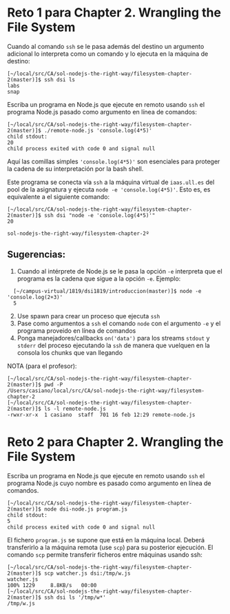 # Reto 1 para Chapter 2. Wrangling the File System

Cuando al comando  `ssh` se le pasa además del destino un argumento adicional lo interpreta como un comando y lo ejecuta en la máquina de destino:

```
[~/local/src/CA/sol-nodejs-the-right-way/filesystem-chapter-2(master)]$ ssh dsi ls
labs
snap
```

Escriba  un programa en Node.js
que ejecute en remoto usando `ssh` el programa Node.js pasado como argumento en línea de comandos:

```
[~/local/src/CA/sol-nodejs-the-right-way/filesystem-chapter-2(master)]$ ./remote-node.js 'console.log(4*5)'
child stdout:
20
child process exited with code 0 and signal null
```

Aquí las comillas simples `'console.log(4*5)'` son esenciales 
para proteger la cadena de su interpretación  por la bash shell.

Este programa se conecta vía `ssh` a la máquina virtual de `iaas.ull.es` del pool de la asignatura y ejecuta `node -e 'console.log(4*5)'`.
Esto es, es equivalente a el siguiente comando:

```
[~/local/src/CA/sol-nodejs-the-right-way/filesystem-chapter-2(master)]$ ssh dsi "node -e 'console.log(4*5)'"
20
```
`sol-nodejs-the-right-way/filesystem-chapter-2º`

## Sugerencias:

1. Cuando al intérprete de Node.js se le pasa la opción `-e`  interpreta que el programa es la cadena que sigue a la opción `-e`. Ejemplo: 
  ```
    [~/campus-virtual/1819/dsi1819/introduccion(master)]$ node -e 'console.log(2+3)'
    5
  ```
2. Use spawn para crear un proceso que ejecuta `ssh`
3. Pase como argumentos a `ssh` el comando `node` con el argumento `-e` y el programa proveido en línea de comandos
4. Ponga manejadores/callbacks `on('data')` para los streams `stdout` y `stderr` del proceso ejecutando la `ssh` de manera 
que vuelquen en la consola los chunks que van llegando

NOTA (para el profesor):
```
[~/local/src/CA/sol-nodejs-the-right-way/filesystem-chapter-2(master)]$ pwd -P
/Users/casiano/local/src/CA/sol-nodejs-the-right-way/filesystem-chapter-2
[~/local/src/CA/sol-nodejs-the-right-way/filesystem-chapter-2(master)]$ ls -l remote-node.js 
-rwxr-xr-x  1 casiano  staff  701 16 feb 12:29 remote-node.js
```

# Reto 2 para Chapter 2. Wrangling the File System

Escriba  un programa en Node.js
que ejecute en remoto usando `ssh` el programa Node.js cuyo nombre es pasado como argumento en línea de comandos.

```
[~/local/src/CA/sol-nodejs-the-right-way/filesystem-chapter-2(master)]$ node dsi-node.js program.js
child stdout:
5
child process exited with code 0 and signal null
```

El fichero `program.js` se supone que está en la máquina local. Deberá transferirlo a la máquina remota (use `scp`) para su posterior ejecución. El comando `scp` permite transferir ficheros entre máquinas usando ssh:

```
[~/local/src/CA/sol-nodejs-the-right-way/filesystem-chapter-2(master)]$ scp watcher.js dsi:/tmp/w.js
watcher.js                                                                       100% 1229     8.8KB/s   00:00    
[~/local/src/CA/sol-nodejs-the-right-way/filesystem-chapter-2(master)]$ ssh dsi ls '/tmp/w*' 
/tmp/w.js
```

